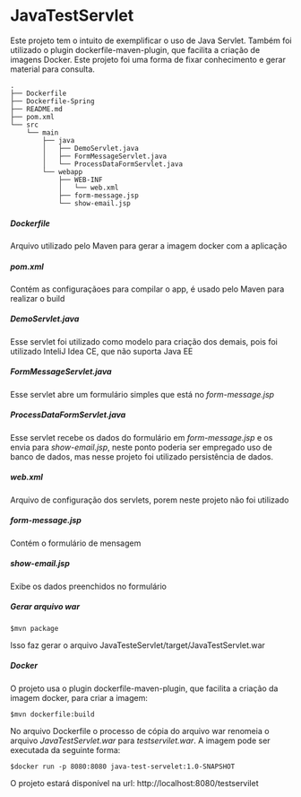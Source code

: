# JavaTestServlet
Este projeto tem o intuito de exemplificar o uso de Java Servlet. Também foi utilizado o plugin dockerfile-maven-plugin, que facilita a criação de imagens Docker.
Este projeto foi uma forma de fixar conhecimento e gerar material para consulta.
 

```
.
├── Dockerfile
├── Dockerfile-Spring
├── README.md
├── pom.xml
└── src
    └── main
        ├── java
        │   ├── DemoServlet.java
        │   ├── FormMessageServlet.java
        │   └── ProcessDataFormServlet.java
        └── webapp
            ├── WEB-INF
            │   └── web.xml
            ├── form-message.jsp
            └── show-email.jsp
```

##### Dockerfile
Arquivo utilizado pelo Maven para gerar a imagem docker com a aplicação

##### pom.xml
Contém as configuraçãoes para compilar o app, é usado pelo Maven para realizar o build

##### DemoServlet.java
Esse servlet foi utilizado como modelo para criação dos demais, pois foi utilizado InteliJ Idea CE, que não suporta Java EE

##### FormMessageServlet.java
Esse servlet abre um formulário simples que está no *form-message.jsp*

##### ProcessDataFormServlet.java
Esse servlet recebe os dados do formulário em *form-message.jsp* e os envia para *show-email.jsp*, neste ponto poderia ser empregado uso de banco de dados, mas nesse projeto foi utilizado persistência de dados.

##### web.xml
Arquivo de configuração dos servlets, porem neste projeto não foi utilizado

##### form-message.jsp
Contém o formulário de mensagem

##### show-email.jsp
Exibe os dados preenchidos no formulário

##### Gerar arquivo war
```
$mvn package
```
Isso faz gerar o arquivo JavaTesteServlet/target/JavaTestServlet.war

##### Docker
O projeto usa o plugin dockerfile-maven-plugin, que facilita a criação da imagem docker, para criar a imagem:
```
$mvn dockerfile:build
```

No arquivo Dockerfile o processo de cópia do arquivo war renomeia o arquivo *JavaTestServlet.war* para *testservilet.war*. A imagem pode ser executada da seguinte forma: 
```
$docker run -p 8080:8080 java-test-servelet:1.0-SNAPSHOT
```
O projeto estará disponível na url: http://localhost:8080/testservilet